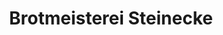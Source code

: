 ---
title: "Brotmeisterei Steinecke"
url: /fredersdorf-vogelsdorf/brotmeisterei-steinecke/
shop: Bäckerei
---
